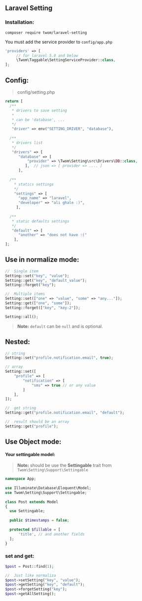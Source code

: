 ﻿## Laravel Setting

### Installation:
```
composer require twom/laravel-setting
```

You must add the service provider to `config/app.php`
``` php
'providers' => [
	 // for laravel 5.8 and below
	 \Twom\Taggable\SettingServiceProvider::class,
];
```

## Config:
> config/setting.php
``` php
return [  
  /**  
   * drivers to save setting 
   * 
   * can be 'database', ... 
   */  
   "driver" => env("SETTING_DRIVER", "database"),  
  
  /**  
   * drivers list 
   */  
   "drivers" => [  
	  "database" => [  
		  "provider" => \Twom\Setting\src\Drivers\DB::class,  
		 ],  // json => [ provider => .... ]  
	  ],  
  
  /**  
    * statics settings 
    */  
    "settings" => [  
	  "app_name" => "laravel",  
	  "developer" => "ali ghale :)",  
	 ],  
  
  /**  
   * static defaults settings 
   */  
   "default" => [  
	  "another" => "does not have :("  
	],  
];
```


## Use in normalize mode:
```php
//	Single item
Setting::set("key", "value");
Setting::get("key", "default_value");
Setting::forget("key");

//	Multiple items
Setting::set(["one" => "value", "some" => "any..."]);
Setting::get(["one", "some"]);
Setting::forget(["key", "key-2"]);

Setting::all();
```

> **Note:** `default` can be `null` and is optional.

## Nested:
```php
// string
Setting::set("profile.notification.email", true);

// array
Setting::set([
	"profile" => [
		"notification" => [
			"sms" => true // or any value
		]
	], 
]);

//	get string
Setting::get("profile.notification.email", "default");

//	result should be an array
Setting::get("profile");
```

## Use Object mode:

#### Your settingable model:
> **Note:** should be use the **Settingable** trait from `Twom\Setting\Support\Settingable`
```php  
namespace App;  
  
use Illuminate\Database\Eloquent\Model;  
use Twom\Setting\Support\Settingable;  
  
class Post extends Model  
{  
  use Settingable;  
  
  public $timestamps = false;  
  
  protected $fillable = [  
	  'title', // and another fields
  ];  
}
```
### set and get:
```php
$post = Post::find(1);

//	Just like normaliza
$post->setSetting("key", "value");
$post->getSetting("key", "default");
$post->forgetSetting("key");
$post->getAllSetting();
```
